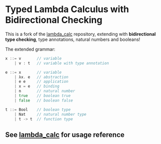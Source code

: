 # Typed Lambda Calculus with Bidirectional Checking

This is a fork of the [lambda_calc](https://github.com/WilliamRagstad/lambda_calc) repository, extending with **bidirectional type checking**, type annotations, natural numbers and booleans!

The extended grammar:

```go
x ::= v       // variable
    | v : t   // variable with type annotation

e ::= x       // variable
    | λx. e   // abstraction
    | e e     // application
    | x = e   // binding
	| n       // natural number
	| true    // boolean true
	| false   // boolean false

t ::= Bool    // boolean type
	| Nat     // natural number type
	| t -> t  // function type
```

## See [lambda_calc](https://github.com/WilliamRagstad/lambda_calc) for usage reference
